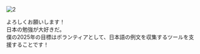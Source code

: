 
![2](https://github.com/user-attachments/assets/eefb55b6-a894-45fc-9df5-f226b7ba15e2)

よろしくお願いします！
<br>日本の勉強が大好きだ。
<br>僕の2025年の目標はボランティアとして、日本語の例文を収集するツールを支援することです！


<!--
**5byuri/5byuri** is a ✨ _special_ ✨ repository because its `README.md` (this file) appears on your GitHub profile.

Here are some ideas to get you started:

- 🔭 I’m currently working on ...
- 🌱 I’m currently learning ...
- 👯 I’m looking to collaborate on ...
- 🤔 I’m looking for help with ...
- 💬 Ask me about ...
- 📫 How to reach me: ...
- 😄 Pronouns: ...
- ⚡ Fun fact: ...
-->
